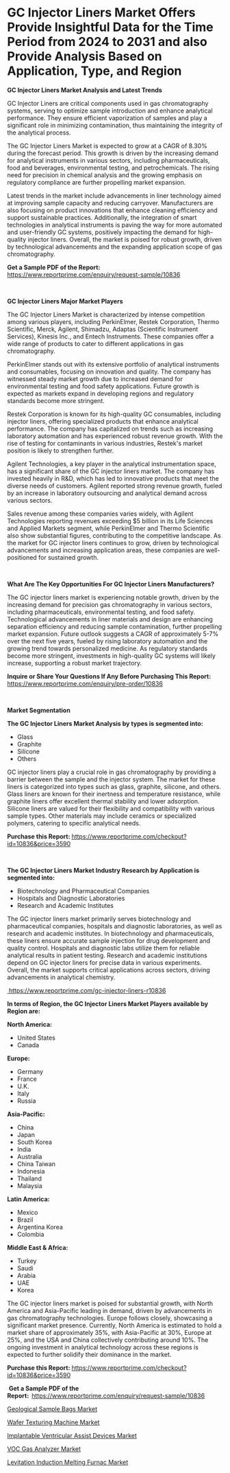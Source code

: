 <p><h1>GC Injector Liners Market Offers Provide Insightful Data for the Time Period from 2024 to 2031 and also Provide Analysis Based on Application, Type, and Region</h1></p><p><strong>GC Injector Liners Market Analysis and Latest Trends</strong></p>
<p><p>GC Injector Liners are critical components used in gas chromatography systems, serving to optimize sample introduction and enhance analytical performance. They ensure efficient vaporization of samples and play a significant role in minimizing contamination, thus maintaining the integrity of the analytical process.</p><p>The GC Injector Liners Market is expected to grow at a CAGR of 8.30% during the forecast period. This growth is driven by the increasing demand for analytical instruments in various sectors, including pharmaceuticals, food and beverages, environmental testing, and petrochemicals. The rising need for precision in chemical analysis and the growing emphasis on regulatory compliance are further propelling market expansion.</p><p>Latest trends in the market include advancements in liner technology aimed at improving sample capacity and reducing carryover. Manufacturers are also focusing on product innovations that enhance cleaning efficiency and support sustainable practices. Additionally, the integration of smart technologies in analytical instruments is paving the way for more automated and user-friendly GC systems, positively impacting the demand for high-quality injector liners. Overall, the market is poised for robust growth, driven by technological advancements and the expanding application scope of gas chromatography.</p></p>
<p><strong>Get a Sample PDF of the Report:&nbsp;</strong> <a href="https://www.reportprime.com/enquiry/request-sample/10836?utm_campaign=112&utm_medium=2&utm_source=Github&utm_content=ia&utm_term=28102024&utm_id=gc-injector-liners">https://www.reportprime.com/enquiry/request-sample/10836</a></p>
<p>&nbsp;</p>
<p><strong>GC Injector Liners Major Market Players</strong></p>
<p><p>The GC Injector Liners Market is characterized by intense competition among various players, including PerkinElmer, Restek Corporation, Thermo Scientific, Merck, Agilent, Shimadzu, Adaptas (Scientific Instrument Services), Kinesis Inc., and Entech Instruments. These companies offer a wide range of products to cater to different applications in gas chromatography.</p><p>PerkinElmer stands out with its extensive portfolio of analytical instruments and consumables, focusing on innovation and quality. The company has witnessed steady market growth due to increased demand for environmental testing and food safety applications. Future growth is expected as markets expand in developing regions and regulatory standards become more stringent.</p><p>Restek Corporation is known for its high-quality GC consumables, including injector liners, offering specialized products that enhance analytical performance. The company has capitalized on trends such as increasing laboratory automation and has experienced robust revenue growth. With the rise of testing for contaminants in various industries, Restek's market position is likely to strengthen further.</p><p>Agilent Technologies, a key player in the analytical instrumentation space, has a significant share of the GC injector liners market. The company has invested heavily in R&D, which has led to innovative products that meet the diverse needs of customers. Agilent reported strong revenue growth, fueled by an increase in laboratory outsourcing and analytical demand across various sectors.</p><p>Sales revenue among these companies varies widely, with Agilent Technologies reporting revenues exceeding $5 billion in its Life Sciences and Applied Markets segment, while PerkinElmer and Thermo Scientific also show substantial figures, contributing to the competitive landscape. As the market for GC injector liners continues to grow, driven by technological advancements and increasing application areas, these companies are well-positioned for sustained growth.</p></p>
<p>&nbsp;</p>
<p><strong>What Are The Key Opportunities For GC Injector Liners Manufacturers?</strong></p>
<p><p>The GC injector liners market is experiencing notable growth, driven by the increasing demand for precision gas chromatography in various sectors, including pharmaceuticals, environmental testing, and food safety. Technological advancements in liner materials and design are enhancing separation efficiency and reducing sample contamination, further propelling market expansion. Future outlook suggests a CAGR of approximately 5-7% over the next five years, fueled by rising laboratory automation and the growing trend towards personalized medicine. As regulatory standards become more stringent, investments in high-quality GC systems will likely increase, supporting a robust market trajectory.</p></p>
<p><strong>Inquire or Share Your Questions If Any Before Purchasing This Report:</strong> <a href="https://www.reportprime.com/enquiry/pre-order/10836?utm_campaign=112&utm_medium=2&utm_source=Github&utm_content=ia&utm_term=28102024&utm_id=gc-injector-liners">https://www.reportprime.com/enquiry/pre-order/10836</a></p>
<p>&nbsp;</p>
<p><strong>Market Segmentation</strong></p>
<p><strong>The GC Injector Liners Market Analysis by types is segmented into:</strong></p>
<p><ul><li>Glass</li><li>Graphite</li><li>Silicone</li><li>Others</li></ul></p>
<p><p>GC injector liners play a crucial role in gas chromatography by providing a barrier between the sample and the injector system. The market for these liners is categorized into types such as glass, graphite, silicone, and others. Glass liners are known for their inertness and temperature resistance, while graphite liners offer excellent thermal stability and lower adsorption. Silicone liners are valued for their flexibility and compatibility with various sample types. Other materials may include ceramics or specialized polymers, catering to specific analytical needs.</p></p>
<p><strong>Purchase this Report:&nbsp;</strong><a href="https://www.reportprime.com/checkout?id=10836&price=3590&utm_campaign=112&utm_medium=2&utm_source=Github&utm_content=ia&utm_term=28102024&utm_id=gc-injector-liners">https://www.reportprime.com/checkout?id=10836&price=3590</a></p>
<p>&nbsp;</p>
<p><strong>The GC Injector Liners Market Industry Research by Application is segmented into:</strong></p>
<p><ul><li>Biotechnology and Pharmaceutical Companies</li><li>Hospitals and Diagnostic Laboratories</li><li>Research and Academic Institutes</li></ul></p>
<p><p>The GC injector liners market primarily serves biotechnology and pharmaceutical companies, hospitals and diagnostic laboratories, as well as research and academic institutes. In biotechnology and pharmaceuticals, these liners ensure accurate sample injection for drug development and quality control. Hospitals and diagnostic labs utilize them for reliable analytical results in patient testing. Research and academic institutions depend on GC injector liners for precise data in various experiments. Overall, the market supports critical applications across sectors, driving advancements in analytical chemistry.</p></p>
<p><a href="https://www.reportprime.com/gc-injector-liners-r10836?utm_campaign=112&utm_medium=2&utm_source=Github&utm_content=ia&utm_term=28102024&utm_id=gc-injector-liners">&nbsp;https://www.reportprime.com/gc-injector-liners-r10836</a></p>
<p><strong>In terms of Region, the GC Injector Liners Market Players available by Region are:</strong></p>
<p>
    <p> <strong> North America: </strong>
        <ul>
            <li>United States</li>
            <li>Canada</li>
        </ul>
        </p> 
    <p> <strong> Europe: </strong>
        <ul>
            <li>Germany</li>
            <li>France</li>
            <li>U.K.</li>
            <li>Italy</li>
            <li>Russia</li>
        </ul>
        </p> 
    <p> <strong> Asia-Pacific: </strong>
        <ul>
            <li>China</li>
            <li>Japan</li>
            <li>South Korea</li>
            <li>India</li>
            <li>Australia</li>
            <li>China Taiwan</li>
            <li>Indonesia</li>
            <li>Thailand</li>
            <li>Malaysia</li>
        </ul>
        </p> 
    <p> <strong> Latin America: </strong>
        <ul>
            <li>Mexico</li>
            <li>Brazil</li>
            <li>Argentina Korea</li>
            <li>Colombia</li>
        </ul>
        </p> 
    <p> <strong> Middle East & Africa: </strong>
        <ul>
            <li>Turkey</li>
            <li>Saudi</li>
            <li>Arabia</li>
            <li>UAE</li>
            <li>Korea</li>
        </ul>
    </p>
    </p>
<p><p>The GC injector liners market is poised for substantial growth, with North America and Asia-Pacific leading in demand, driven by advancements in gas chromatography technologies. Europe follows closely, showcasing a significant market presence. Currently, North America is estimated to hold a market share of approximately 35%, with Asia-Pacific at 30%, Europe at 25%, and the USA and China collectively contributing around 10%. The ongoing investment in analytical technology across these regions is expected to further solidify their dominance in the market.</p></p>
<p><strong>Purchase this Report: </strong><a href="https://www.reportprime.com/checkout?id=10836&price=3590&utm_campaign=112&utm_medium=2&utm_source=Github&utm_content=ia&utm_term=28102024&utm_id=gc-injector-liners">https://www.reportprime.com/checkout?id=10836&price=3590</a></p>
<p>&nbsp;<strong>Get a Sample PDF of the Report:&nbsp;&nbsp;</strong><a href="https://www.reportprime.com/enquiry/request-sample/10836?utm_campaign=112&utm_medium=2&utm_source=Github&utm_content=ia&utm_term=28102024&utm_id=gc-injector-liners">https://www.reportprime.com/enquiry/request-sample/10836</a></p>
<p><strong></strong></p>
<p><p><a href="https://github.com/mynearvphamillwd7/Market-Research-Report-List-1/blob/main/geological-sample-bags-market.md?utm_campaign=112&utm_medium=2&utm_source=Github&utm_content=ia&utm_term=28102024&utm_id=gc-injector-liners">Geological Sample Bags Market</a></p><p><a href="https://issuu.com/reportprime-2/docs/wafer-texturing-machine-market-size_d8b28d125f611f?utm_campaign=112&utm_medium=2&utm_source=Github&utm_content=ia&utm_term=28102024&utm_id=gc-injector-liners">Wafer Texturing Machine Market</a></p><p><a href="https://github.com/khloet8sawender/Market-Research-Report-List-1/blob/main/implantable-ventricular-assist-devices-market.md?utm_campaign=112&utm_medium=2&utm_source=Github&utm_content=ia&utm_term=28102024&utm_id=gc-injector-liners">Implantable Ventricular Assist Devices Market</a></p><p><a href="https://www.linkedin.com/pulse/emerging-opportunities-challenges-global-voc-gas-analyzer-ea7ye?utm_campaign=112&utm_medium=2&utm_source=Github&utm_content=ia&utm_term=28102024&utm_id=gc-injector-liners">VOC Gas Analyzer Market</a></p><p><a href="https://issuu.com/reportprime-2/docs/levitation-induction-melting-furnac_0d41cbb7ca2078?utm_campaign=112&utm_medium=2&utm_source=Github&utm_content=ia&utm_term=28102024&utm_id=gc-injector-liners">Levitation Induction Melting Furnac Market</a></p></p>